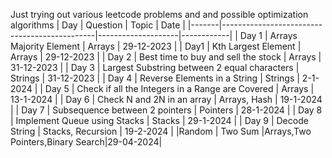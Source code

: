 Just trying out various leetcode problems and and possible optimization algorithms
| Day   | Question                                      | Topic              | Date       |
|-------|----------------------------------------------|--------------------|------------|
| Day 1 | Arrays Majority Element                      | Arrays             | 29-12-2023 |
| Day1  | Kth Largest Element                          | Arrays             | 29-12-2023 |
| Day 2 | Best time to buy and sell the stock          | Arrays             | 31-12-2023 |
| Day 3 | Largest Substring between 2 equal characters | Strings            | 31-12-2023 |
| Day 4 | Reverse Elements in a String                 | Strings            | 2-1-2024   |
| Day 5 | Check if all the Integers in a Range are Covered | Arrays         | 13-1-2024  |
| Day 6 | Check N and 2N in an array                   | Arrays, Hash       | 19-1-2024  |
| Day 7 | Subsequence between 2 pointers               | Pointers           | 28-1-2024  |
| Day 8 | Implement Queue using Stacks                 | Stacks             | 29-1-2024  |
| Day 9 | Decode String                                | Stacks, Recursion | 19-2-2024  |
|Random | Two Sum                                      |Arrays,Two Pointers,Binary Search|29-04-2024|                        
